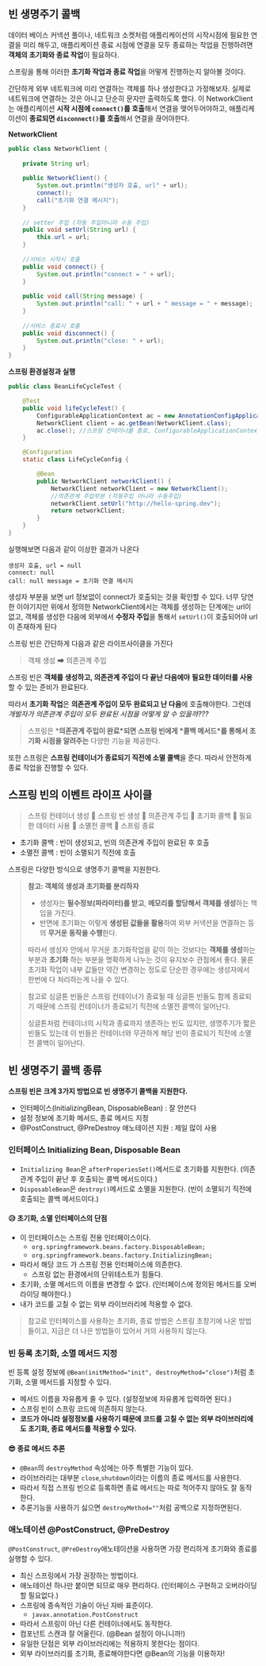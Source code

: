 ## 빈 생명주기 콜백

데이터 베이스 커넥션 풀이나, 네트워크 소켓처럼 애플리케이션의 시작시점에 필요한 연결을 미리 해두고, 애플리케이션 종료 시점에 연결을 모두 종료하는 작업을 진행하려면 **객체의 초기화와 종료 작업**이 필요하다.

스프링을 통해 이러한 **초기화 작업과 종료 작업**을 어떻게 진행하는지 알아볼 것이다.

간단하게 외부 네트워크에 미리 연결하는 객체를 하나 생성한다고 가정해보자. 실제로 네트워크에 연결하는 것은 아니고 단순히 문자만 출력하도록 했다. 이 NetworkClient는 애플리케이션 **시작 시점에 `connect()`를 호출**해서 연결을 맺어두어야하고, 애플리케이션이 **종료되면 `disconnect()`를 호출**해서 연결을 끊어야한다.

**NetworkClient**

```java
public class NetworkClient {
     
    private String url;
    
    public NetworkClient() {
        System.out.println("생성자 호출, url" + url);
        connect();
        call("초기화 연결 메시지");
    }
    
    // setter 주입 (자동 주입아니라 수동 주입)
    public void setUrl(String url) {
        this.url = url;
    }
    
    //서비스 시작시 호출
    public void connect() {
        System.out.println("connect = " + url);
    }
    
    public void call(String message) {
        System.out.println("call: " + url + " message = " + message);
    }
    
    //서비스 종료시 호출
    public void disconnect() {
        System.out.println("close: " + url);
    }
}
```

**스프링 환경설정과 실행**

```java
public class BeanLifeCycleTest {

	@Test
	public void lifeCycleTest() {
		ConfigurableApplicationContext ac = new AnnotationConfigApplicationContext(LifeCycleConfig.class);
		NetworkClient client = ac.getBean(NetworkClient.class);
		ac.close(); //스프링 컨테이너를 종료, ConfigurableApplicationContext 필요
	}

	@Configuration
	static class LifeCycleConfig {

		@Bean
		public NetworkClient networkClient() {
			NetworkClient networkClient = new NetworkClient();
			//의존관계 주입부분 (자동주입 아니라 수동주입)
			networkClient.setUrl("http://hello-spring.dev");
			return networkClient;
		}
	}
}
```

실행해보면 다음과 같이 이상한 결과가 나온다

```null
생성자 호출, url = null
connect: null
call: null message = 초기화 연결 메시지
```

생성자 부분을 보면 url 정보없이 connect가 호출되는 것을 확인할 수 있다.
너무 당연한 이야기지만 위에서 정의한 NetworkClient에서는 객체를 생성하는 단계에는 url이 없고, 객체를 생성한 다음에 외부에서 **수정자 주입**을 통해서 `setUrl()`이 호출되어야 url이 존재하게 된다

스프링 빈은 간단하게 다음과 같은 라이프사이클을 가진다

> 객체 생성 ➡ 의존관계 주입

스프링 빈은 **객체를 생성하고, 의존관계 주입이 다 끝난 다음에야** **필요한 데이터를 사용**할 수 있는 준비가 완료된다.

따라서 **초기화 작업**은 **의존관계 주입이 모두 완료되고 난 다음**에 호출해야한다. 그런데 *개발자가 의존관계 주입이 모두 완료된 시점을 어떻게 알 수 있을까???*

> 스프링은 ***의존관계 주입이 완료\*되면 스프링 빈에게 \*콜백 메서드\*를 통해서 초기화 시점을 알려주는** 다양한 기능을 제공한다.

또한 스프링은 **스프링 컨테이너가 종료되기 직전에 소멸 콜백**을 준다. 따라서 안전하게 종료 작업을 진행할 수 있다.

## 스프링 빈의 이벤트 라이프 사이클

> 스프링 컨테이너 생성
> 🔽
> 스프링 빈 생성
> 🔽
> 의존관계 주입
> 🔽
> 초기화 콜백
> 🔽
> 필요한 데이터 사용
> 🔽
> 소멸전 콜백
> 🔽
> 스프링 종료

- 초기화 콜백 : 빈이 생성되고, 빈의 의존관계 주입이 완료된 후 호출
- 소멸전 콜백 : 빈이 소멸되기 직전에 호출

스프링은 다양한 방식으로 생명주기 콜백을 지원한다.

> **참고: 객체의 생성과 초기화를 분리하자**
>
> - 생성자는 **필수정보(파라미터)를 받고**, **메모리를 할당해서 객체를 생성**하는 책임을 가진다.
> - 반면에 초기화는 이렇게 **생성된 값들을 활용**하여 외부 커넥션을 연결하는 등의 **무거운 동작을 수행**한다.
>
> 따라서 생성자 안에서 무거운 초기화작업을 같이 하는 것보다는 **객체를 생성**하는 부분과 **초기화** 하는 부분을 명확하게 나누는 것이 유지보수 관점에서 좋다. 물론 초기화 작업이 내부 값들만 약간 변경하는 정도로 단순한 경우에는 생성자에서 한번에 다 처리하는게 나을 수 있다.

> 참고로 싱글톤 빈들은 스프링 컨테이너가 종료될 때 싱글톤 빈들도 함께 종료되기 때문에 스프링 컨테이너가 종료되기 직전에 소멸전 콜백이 일어난다.
>
> 싱글톤처럼 컨테이너의 시작과 종료까지 생존하는 빈도 있지만, 생명주기가 짧은 빈들도 있는데 이 빈들은 컨테이너와 무관하게 해당 빈이 종료되기 직전에 소멸전 콜백이 일어난다.

## 빈 생명주기 콜백 종류

**스프링 빈은 크게 3가지 방법으로 빈 생명주기 콜백을 지원한다.**

- 인터페이스(InitializingBean, DisposableBean) : 잘 안쓴다
- 설정 정보에 초기화 메서드, 종료 메서드 지정
- @PostConstruct, @PreDestroy 애노테이션 지원 : 제일 많이 사용

### 인터페이스 Initializing Bean, Disposable Bean

- `Initializing Bean`은 `afterProperiesSet()`메서드로 초기화를 지원한다. (의존관계 주입이 끝난 후 호출되는 콜백 메서드이다.)
- `DisposableBean`은 `destroy()`메서드로 소멸을 지원한다. (빈이 소멸되기 직전에 호출되는 콜백 메서드이다.)

#### 😥 초기화, 소멸 인터페이스의 단점

- 이 인터페이스는 스프링 전용 인터페이스이다.
  - `org.springframework.beans.factory.DisposableBean;`
  - `org.springframework.beans.factory.InitializingBean;`
- 따라서 해당 코드 가 스프링 전용 인터페이스에 의존한다.
  - 스프링 없는 환경에서의 단위테스트가 힘들다.
- 초기화, 소멸 메서드의 이름을 변경할 수 없다. (인터페이스에 정의된 메서드를 오버라이딩 해야한다.)
- 내가 코드를 고칠 수 없는 외부 라이브러리에 적용할 수 없다.

> 참고로 인터페이스를 사용하는 초기화, 종료 방법은 스프링 초창기에 나온 방법들이고, 지금은 더 나은 방법들이 있어서 거의 사용하지 않는다.

### 빈 등록 초기화, 소멸 메서드 지정

빈 등록 설정 정보에 `@Bean(initMethod="init", destroyMethod="close")`처럼 초기화, 소멸 메서드를 지정할 수 있다.

- 메서드 이름을 자유롭게 줄 수 있다. (설정정보에 자유롭게 입력하면 된다.)
- 스프링 빈이 스프링 코드에 의존하지 않는다.
- **코드가 아니라 설정정보를 사용하기 때문에 코드를 고칠 수 없는 외부 라이브러리에도 초기화, 종료 메서드를 적용할 수 있다.**

#### 😎 종료 메서드 추론

- `@Bean`의 `destroyMethod` 속성에는 아주 특별한 기능이 있다.
- 라이브러리는 대부분 `close`,`shutdown`이라는 이름의 종료 메서드를 사용한다.
- 따라서 직접 스프링 빈으로 등록하면 종료 메서드는 따로 적어주지 않아도 잘 동작한다.
- 추론기능을 사용하기 싫으면 `destroyMethod=""`처럼 공백으로 지정하면된다.

### 애노테이션 @PostConstruct, @PreDestroy

`@PostConstruct`, `@PreDestroy`애노테이션을 사용하면 가장 편리하게 초기화와 종료를 실행할 수 있다.

- 최신 스프링에서 가장 권장하는 방법이다.
- 애노테이션 하나만 붙이면 되므로 매우 편리하다. (인터페이스 구현하고 오버라이딩 할 필요없다.)
- 스프링에 종속적인 기술이 아닌 자바 표준이다.
  - `javax.annotation.PostConstruct`
- 따라서 스프링이 아닌 다른 컨테이너에서도 동작한다.
- 컴포넌트 스캔과 잘 어울린다. (@Bean 설정이 아니니까!)
- 유일한 단점은 외부 라이브러리에는 적용하지 못한다는 점이다.
- 외부 라이브러리를 초기화, 종료해야한다면 @Bean의 기능을 이용하자!